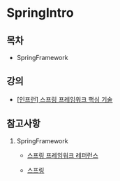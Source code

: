 # SpringIntro

## 목차

-  SpringFramework

## 강의

- <a href="https://www.inflearn.com/course/spring-framework_core">[인프런] 스프링 프레임워크 핵심 기술 </a>
  
## 참고사항

1) SpringFramework

     - <a href="https://docs.spring.io/spring/docs/current/spring-framework-reference/index.html">스프링 프레임워크 레퍼런스</a>

     - <a href="https://docs.spring.io/spring/docs/current/spring-framework-reference/overview.html#overview">스프링</a>
